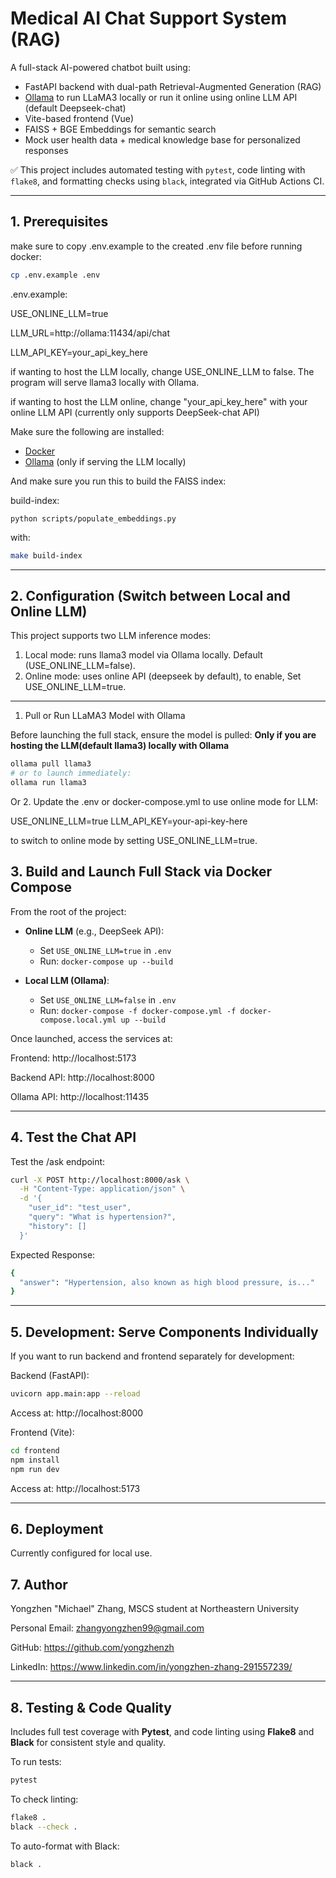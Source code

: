 # Medical AI Chat Support System (RAG)

A full-stack AI-powered chatbot built using:
- FastAPI backend with dual-path Retrieval-Augmented Generation (RAG)
- [Ollama](https://ollama.com/) to run LLaMA3 locally or run it online using online LLM API (default Deepseek-chat)
- Vite-based frontend (Vue)
- FAISS + BGE Embeddings for semantic search
- Mock user health data + medical knowledge base for personalized responses

✅ This project includes automated testing with `pytest`, code linting with `flake8`, and formatting checks using `black`, integrated via GitHub Actions CI.

---

## 1. Prerequisites

make sure to copy .env.example to the created .env file before running docker:

```bash
cp .env.example .env
```

.env.example:

USE_ONLINE_LLM=true

LLM_URL=http://ollama:11434/api/chat

LLM_API_KEY=your_api_key_here


if wanting to host the LLM locally, change USE_ONLINE_LLM to false. The program will serve llama3 locally with Ollama.

if wanting to host the LLM online, change "your_api_key_here" with your online LLM API (currently only supports DeepSeek-chat API)



Make sure the following are installed:

- [Docker](https://docs.docker.com/get-docker/)
- [Ollama](https://ollama.com/download) (only if serving the LLM locally)

And make sure you run this to build the FAISS index:

build-index:

	python scripts/populate_embeddings.py

with:
```bash
make build-index
```

---

## 2. Configuration (Switch between Local and Online LLM)

This project supports two LLM inference modes:
 1. Local mode: runs llama3 model via Ollama locally. Default (USE_ONLINE_LLM=false).
 2. Online mode: uses online API (deepseek by default), to enable, Set USE_ONLINE_LLM=true.
---


1. Pull or Run LLaMA3 Model with Ollama

Before launching the full stack, ensure the model is pulled: **Only if you are hosting the LLM(default llama3) locally with Ollama**

```bash
ollama pull llama3
# or to launch immediately:
ollama run llama3
```
Or
2. Update the .env or docker-compose.yml to use online mode for LLM:

USE_ONLINE_LLM=true
LLM_API_KEY=your-api-key-here

to switch to online mode by setting USE_ONLINE_LLM=true.

## 3. Build and Launch Full Stack via Docker Compose
From the root of the project:


- **Online LLM** (e.g., DeepSeek API):  
  - Set `USE_ONLINE_LLM=true` in `.env`
  - Run: `docker-compose up --build`

- **Local LLM (Ollama)**:  
  - Set `USE_ONLINE_LLM=false` in `.env`
  - Run: `docker-compose -f docker-compose.yml -f docker-compose.local.yml up --build`

Once launched, access the services at:

 Frontend: http://localhost:5173

 Backend API: http://localhost:8000

 Ollama API: http://localhost:11435

---
## 4. Test the Chat API
Test the /ask endpoint:

```bash
curl -X POST http://localhost:8000/ask \
  -H "Content-Type: application/json" \
  -d '{
    "user_id": "test_user",
    "query": "What is hypertension?",
    "history": []
  }'
```

Expected Response:
```bash
{
  "answer": "Hypertension, also known as high blood pressure, is..."
}
```

---

## 5. Development: Serve Components Individually

If you want to run backend and frontend separately for development:

Backend (FastAPI):

```bash
uvicorn app.main:app --reload
```
Access at: http://localhost:8000



Frontend (Vite):
```bash
cd frontend
npm install
npm run dev
```

Access at: http://localhost:5173

---

## 6. Deployment

Currently configured for local use.


## 7. Author
Yongzhen "Michael" Zhang, MSCS student at Northeastern University

Personal Email: zhangyongzhen99@gmail.com

GitHub: https://github.com/yongzhenzh

LinkedIn: https://www.linkedin.com/in/yongzhen-zhang-291557239/

---

## 8. Testing & Code Quality

Includes full test coverage with **Pytest**, and code linting using **Flake8** and **Black** for consistent style and quality.

To run tests:

```bash
pytest
```

To check linting:

```bash
flake8 .
black --check .
```

To auto-format with Black:

```bash
black .
```
